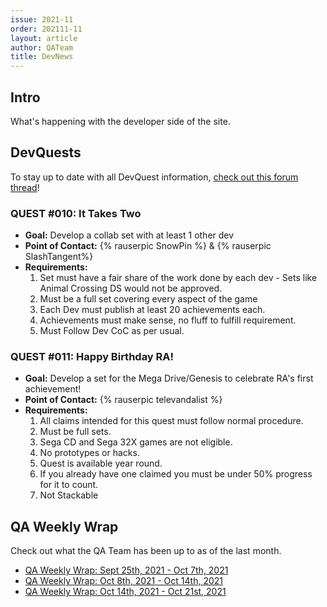 ```yaml
---
issue: 2021-11
order: 202111-11
layout: article
author: QATeam
title: DevNews
---
```


## Intro

What's happening with the developer side of the site.

## DevQuests

To stay up to date with all DevQuest information, [check out this forum thread](https://retroachievements.org/viewtopic.php?t=13060)!


### QUEST #010: It Takes Two

- **Goal:** Develop a collab set with at least 1 other dev
- **Point of Contact:** {% rauserpic SnowPin %} & {% rauserpic SlashTangent%}
- **Requirements:**
    1. Set must have a fair share of the work done by each dev - Sets like Animal Crossing DS would not be approved.
    2. Must be a full set covering every aspect of the game
    3. Each Dev must publish at least 20 achievements each.
    4. Achievements must make sense, no fluff to fulfill requirement.
    5. Must Follow Dev CoC as per usual.


### QUEST #011: Happy Birthday RA!

- **Goal:** Develop a set for the Mega Drive/Genesis to celebrate RA's first achievement!
- **Point of Contact:** {% rauserpic televandalist %}
- **Requirements:**
    1. All claims intended for this quest must follow normal procedure.
    2. Must be full sets.
    3. Sega CD and Sega 32X games are not eligible.
    4. No prototypes or hacks.
    5. Quest is available year round.
    6. If you already have one claimed you must be under 50% progress for it to count.
    7. Not Stackable


## QA Weekly Wrap

Check out what the QA Team has been up to as of the last month.

- [QA Weekly Wrap: Sept 25th, 2021 - Oct 7th, 2021](https://retroachievements.org/viewtopic.php?t=14086)
- [QA Weekly Wrap: Oct 8th, 2021 - Oct 14th, 2021](https://retroachievements.org/viewtopic.php?t=14148)
- [QA Weekly Wrap: Oct 14th, 2021 - Oct 21st, 2021](https://retroachievements.org/viewtopic.php?t=14213)